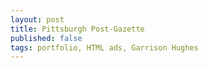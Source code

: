 ```yaml
---
layout: post
title: Pittsburgh Post-Gazette
published: false
tags: portfolio, HTML ads, Garrison Hughes
---
```




